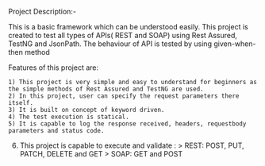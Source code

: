 Project Description:-


  This is a basic framework which can be understood easily. This project is created to test all types of APIs( REST and SOAP) using Rest Assured, TestNG and JsonPath. The behaviour of API is tested by using given-when-then method

  

Features of this project are:




	1) This project is very simple and easy to understand for beginners as the simple methods of Rest Assured and TestNG are used.
	2) In this project, user can specify the request parameters there itself.
	3) It is built on concept of keyword driven.
	4) The test execution is statical.
	5) It is capable to log the response received, headers, requestbody parameters and status code.
 6) This project is capable to execute and validate :
		> REST: POST, PUT, PATCH, DELETE and GET
		> SOAP: GET and POST
